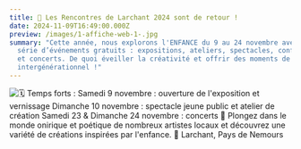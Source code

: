 ```yaml
---
title: 📣 Les Rencontres de Larchant 2024 sont de retour !
date: 2024-11-09T16:49:00.000Z
preview: /images/1-affiche-web-1-.jpg
summary: "Cette année, nous explorons l'ENFANCE du 9 au 24 novembre avec une
  série d’événements gratuits : expositions, ateliers, spectacles, conférences,
  et concerts. De quoi éveiller la créativité et offrir des moments de partage
  intergénérationnel !"
---
```



![🗓️ Temps forts :  Samedi 9 novembre : ouverture de l'exposition et vernissage Dimanche 10 novembre : spectacle jeune public et atelier de création Samedi 23 & Dimanche 24 novembre : concerts 🎨 Plongez dans le monde onirique et poétique de nombreux artistes locaux et découvrez une variété de créations inspirées par l'enfance.  📍 Larchant, Pays de Nemours](/images/1-affiche-web-1-.jpg)
